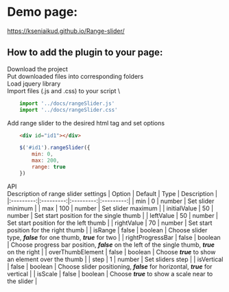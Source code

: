 # Demo page:
https://kseniaikud.github.io/Range-slider/

## How to add the plugin to your page:
Download the project \
Put downloaded files into corresponding folders \
Load jquery library \
Import files (.js and .css) to your script \
```js
    import '../docs/rangeSlider.js'
    import '../docs/rangeSlider.css'
```

Add range slider to the desired html tag and set options
```html
    <div id="id1"></div>
```
```js
    $('#id1').rangeSlider({
        min: 0,
        max: 200,
        range: true
    })
```

API \
Description of range slider settings
| Option | Default | Type | Description |
|:---------:|:---------:|:---------:|:---------:|
| min | 0 | number | Set slider minimum |
| max | 100 | number | Set slider maximum |
| initialValue | 50 | number | Set start position for the single thumb |
| leftValue | 50 | number | Set start position for the left thumb |
| rightValue | 70 | number | Set start position for the right thumb |
| isRange | false | boolean | Choose slider type, ***false*** for one thumb, ***true*** for two |
| rightProgressBar | false | boolean | Choose progress bar position, ***false*** on the left of the single thumb, ***true*** on the right |
| overThumbElement | false | boolean | Choose ***true*** to show an element over the thumb |
| step | 1 | number | Set sliders step |
| isVertical | false | boolean | Choose slider positioning, ***false*** for horizontal, ***true*** for vertical |
| isScale | false | boolean | Choose ***true*** to show a scale near to the slider |
